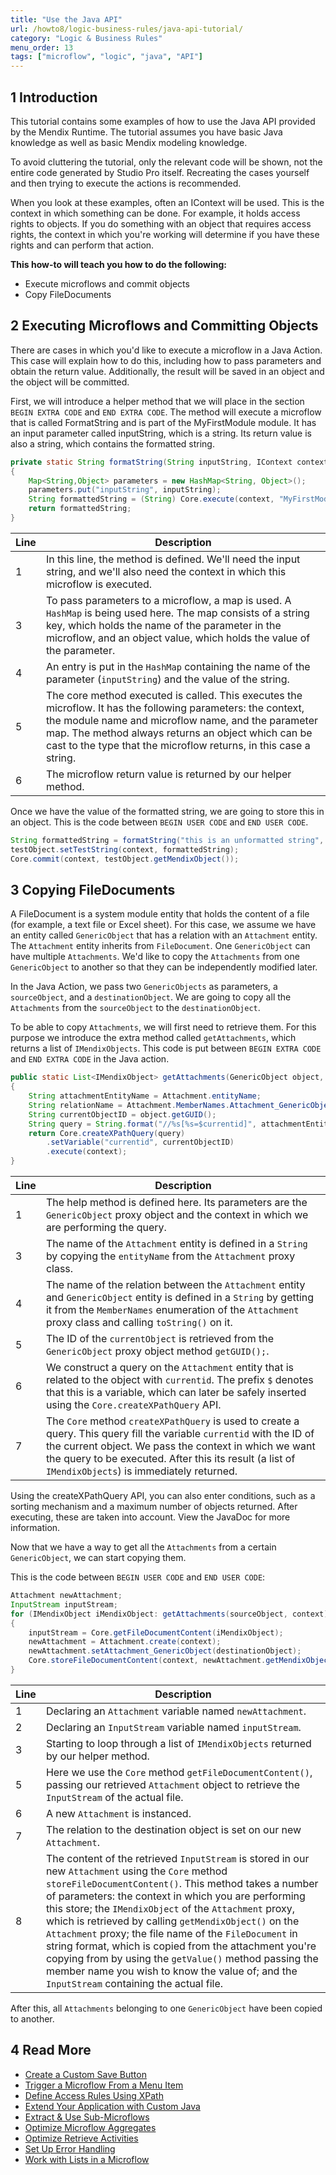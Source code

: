```yaml
---
title: "Use the Java API"
url: /howto8/logic-business-rules/java-api-tutorial/
category: "Logic & Business Rules"
menu_order: 13
tags: ["microflow", "logic", "java", "API"]
---
```


## 1 Introduction

This tutorial contains some examples of how to use the Java API provided by the Mendix Runtime. The tutorial assumes you have basic Java knowledge as well as basic Mendix modeling knowledge.

To avoid cluttering the tutorial, only the relevant code will be shown, not the entire code generated by Studio Pro itself. Recreating the cases yourself and then trying to execute the actions is recommended.

When you look at these examples, often an IContext will be used. This is the context in which something can be done. For example, it holds access rights to objects. If you do something with an object that requires access rights, the context in which you're working will determine if you have these rights and can perform that action.

**This how-to will teach you how to do the following:**

* Execute microflows and commit objects
* Copy FileDocuments

## 2 Executing Microflows and Committing Objects

There are cases in which you'd like to execute a microflow in a Java Action. This case will explain how to do this, including how to pass parameters and obtain the return value. Additionally, the result will be saved in an object and the object will be committed.

First, we will introduce a helper method that we will place in the section `BEGIN EXTRA CODE` and `END EXTRA CODE`. The method will execute a microflow that is called FormatString and is part of the MyFirstModule module. It has an input parameter called inputString, which is a string. Its return value is also a string, which contains the formatted string.

```java
private static String formatString(String inputString, IContext context) throws CoreException
{
	Map<String,Object> parameters = new HashMap<String, Object>();
	parameters.put("inputString", inputString);
	String formattedString = (String) Core.execute(context, "MyFirstModule.FormatString", parameters);
	return formattedString;
}
```

| Line | Description |
| --- | --- |
| 1 | In this line, the method is defined. We'll need the input string, and we'll also need the context in which this microflow is executed. |
| 3 | To pass parameters to a microflow, a map is used. A `HashMap` is being used here. The map consists of a string key, which holds the name of the parameter in the microflow, and an object value, which holds the value of the parameter. |
| 4 | An entry is put in the `HashMap` containing the name of the parameter (`inputString`) and the value of the string. |
| 5 | The core method executed is called. This executes the microflow. It has the following parameters: the context, the module name and microflow name, and the parameter map. The method always returns an object which can be cast to the type that the microflow returns, in this case a string. |
| 6 | The microflow return value is returned by our helper method. |

Once we have the value of the formatted string, we are going to store this in an object. This is the code between `BEGIN USER CODE` and `END USER CODE`.

```java
String formattedString = formatString("this is an unformatted string", context);
testObject.setTestString(context, formattedString);
Core.commit(context, testObject.getMendixObject());
```

## 3 Copying FileDocuments

A FileDocument is a system module entity that holds the content of a file (for example, a text file or Excel sheet). For this case, we assume we have an entity called `GenericObject` that has a relation with an `Attachment` entity. The `Attachment` entity inherits from `FileDocument`. One `GenericObject` can have multiple `Attachments`. We'd like to copy the `Attachments` from one `GenericObject` to another so that they can be independently modified later.

In the Java Action, we pass two `GenericObjects` as parameters, a `sourceObject`, and a `destinationObject`. We are going to copy all the `Attachments` from the `sourceObject` to the `destinationObject`.

To be able to copy `Attachments`, we will first need to retrieve them. For this purpose we introduce the extra method called `getAttachments`, which returns a list of `IMendixObjects`. This code is put between `BEGIN EXTRA CODE` and `END EXTRA CODE` in the Java action.

```java
public static List<IMendixObject> getAttachments(GenericObject object, IContext context) throws CoreException
{
	String attachmentEntityName = Attachment.entityName;
	String relationName = Attachment.MemberNames.Attachment_GenericObject.toString();
	String currentObjectID = object.getGUID();
	String query = String.format("//%s[%s=$currentid]", attachmentEntityName, relationName);
	return Core.createXPathQuery(query)
		.setVariable("currentid", currentObjectID)
		.execute(context);
}
```

| Line | Description |
| --- | --- |
| 1 | The help method is defined here. Its parameters are the `GenericObject` proxy object and the context in which we are performing the query. |
| 3 | The name of the `Attachment` entity is defined in a `String` by copying the `entityName` from the `Attachment` proxy class. |
| 4 | The name of the relation between the `Attachment` entity and `GenericObject` entity is defined in a `String` by getting it from the `MemberNames` enumeration of the `Attachment` proxy class and calling `toString()` on it. |
| 5 | The ID of the `currentObject` is retrieved from the `GenericObject` proxy object method `getGUID();`. |
| 6 | We construct a query on the `Attachment` entity that is related to the object with `currentid`. The prefix `$` denotes that this is a variable, which can later be safely inserted using the `Core.createXPathQuery` API.
| 7 | The `Core` method `createXPathQuery` is used to create a query. This query fill the variable `currentid` with the ID of the current object. We pass the context in which we want the query to be executed. After this its result (a list of `IMendixObjects`) is immediately returned.

Using the createXPathQuery API, you can also enter conditions, such as a sorting mechanism and a maximum number of objects returned. After executing, these are taken into account. View the JavaDoc for more information.

Now that we have a way to get all the `Attachments` from a certain `GenericObject`, we can start copying them.

This is the code between `BEGIN USER CODE` and `END USER CODE`:

```java
Attachment newAttachment;
InputStream inputStream;
for (IMendixObject iMendixObject: getAttachments(sourceObject, context))
{
	inputStream = Core.getFileDocumentContent(iMendixObject);
	newAttachment = Attachment.create(context);
	newAttachment.setAttachment_GenericObject(destinationObject);
	Core.storeFileDocumentContent(context, newAttachment.getMendixObject(), (String) iMendixObject.getValue(system.proxies.Document.MemberNames.Name.toString()),  inputStream);
}
```

| Line | Description |
| --- | --- |
| 1 | Declaring an `Attachment` variable named `newAttachment`. |
| 2 | Declaring an `InputStream` variable named `inputStream`. |
| 3 | Starting to loop through a list of `IMendixObjects` returned by our helper method. |
| 5 | Here we use the `Core` method `getFileDocumentContent()`, passing our retrieved `Attachment` object to retrieve the `InputStream` of the actual file. |
| 6 | A new `Attachment` is instanced. |
| 7 | The relation to the destination object is set on our new `Attachment`. |
| 8 | The content of the retrieved `InputStream` is stored in our new `Attachment` using the `Core` method `storeFileDocumentContent()`. This method takes a number of parameters: the context in which you are performing this store; the `IMendixObject` of the `Attachment` proxy, which is retrieved by calling `getMendixObject()` on the `Attachment` proxy; the file name of the `FileDocument` in string format, which is copied from the attachment you're copying from by using the `getValue()` method passing the member name you wish to know the value of; and the `InputStream` containing the actual file. |

After this, all `Attachments` belonging to one `GenericObject` have been copied to another.

## 4 Read More

* [Create a Custom Save Button](/howto/logic-business-rules/create-a-custom-save-button/)
* [Trigger a Microflow From a Menu Item](/howto/logic-business-rules/trigger-microflow-from-menu-item/)
* [Define Access Rules Using XPath](/howto/logic-business-rules/define-access-rules-using-xpath/)
* [Extend Your Application with Custom Java](/howto/logic-business-rules/extending-your-application-with-custom-java/)
* [Extract & Use Sub-Microflows](/howto/logic-business-rules/extract-and-use-sub-microflows/)
* [Optimize Microflow Aggregates](/howto/logic-business-rules/optimizing-microflow-aggregates/)
* [Optimize Retrieve Activities](/howto/logic-business-rules/optimizing-retrieve-activities/)
* [Set Up Error Handling](/howto/logic-business-rules/set-up-error-handling/)
* [Work with Lists in a Microflow](/howto/logic-business-rules/working-with-lists-in-a-microflow/)
